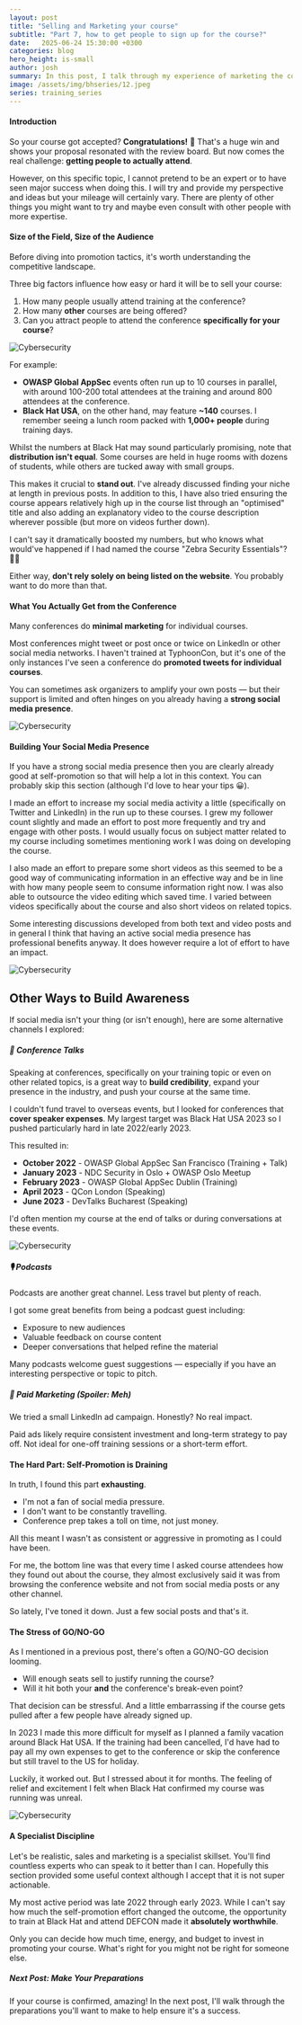 ```yaml
---
layout: post
title: "Selling and Marketing your course"
subtitle: "Part 7, how to get people to sign up for the course?"
date:   2025-06-24 15:30:00 +0300
categories: blog
hero_height: is-small
author: josh
summary: In this post, I talk through my experience of marketing the course and try and provide some pointers.
image: /assets/img/bhseries/12.jpeg
series: training_series
---
```


#### Introduction

So your course got accepted? **Congratulations!** 🎉 That's a huge win and shows your proposal resonated with the review board. But now comes the real challenge: **getting people to actually attend**.

However, on this specific topic, I cannot pretend to be an expert or to have seen major success when doing this. I will try and provide my perspective and ideas but your mileage will certainly vary. There are plenty of other things you might want to try and maybe even consult with other people with more expertise.

#### Size of the Field, Size of the Audience

Before diving into promotion tactics, it's worth understanding the competitive landscape.

Three big factors influence how easy or hard it will be to sell your course:

1. How many people usually attend training at the conference?
2. How many **other** courses are being offered?
3. Can you attract people to attend the conference **specifically for your course**?

![Cybersecurity](/assets/img/bhseries/11.jpeg)

For example:

- **OWASP Global AppSec** events often run up to 10 courses in parallel, with around 100-200 total attendees at the training and around 800 attendees at the conference.
- **Black Hat USA**, on the other hand, may feature **~140** courses. I remember seeing a lunch room packed with **1,000+ people** during training days.

Whilst the numbers at Black Hat may sound particularly promising, note that **distribution isn't equal**. Some courses are held in huge rooms with dozens of students, while others are tucked away with small groups.

This makes it crucial to **stand out**.
I've already discussed finding your niche at length in previous posts. In addition to this, I have also tried ensuring the course appears relatively high up in the course list through an "optimised" title and also adding an explanatory video to the course description wherever possible (but more on videos further down).

I can't say it dramatically boosted my numbers, but who knows what would've happened if I had named the course "Zebra Security Essentials"? 🤷‍♂️

Either way, **don't rely solely on being listed on the website**. You probably want to do more than that.

#### What You Actually Get from the Conference

Many conferences do **minimal marketing** for individual courses.

Most conferences might tweet or post once or twice on LinkedIn or other social media networks. I haven't trained at TyphoonCon, but it's one of the only instances I've seen a conference do **promoted tweets for individual courses**.

You can sometimes ask organizers to amplify your own posts — but their support is limited and often hinges on you already having a **strong social media presence**.

![Cybersecurity](/assets/img/bhseries/12.jpeg)

#### Building Your Social Media Presence

If you have a strong social media presence then you are clearly already good at self-promotion so that will help a lot in this context. You can probably skip this section (although I'd love to hear your tips 😀).

I made an effort to increase my social media activity a little (specifically on Twitter and LinkedIn) in the run up to these courses. I grew my follower count slightly and made an effort to post more frequently and try and engage with other posts. I would usually focus on subject matter related to my course including sometimes mentioning work I was doing on developing the course.

I also made an effort to prepare some short videos as this seemed to be a good way of communicating information in an effective way and be in line with how many people seem to consume information right now. I was also able to outsource the video editing which saved time. I varied between videos specifically about the course and also short videos on related topics.

Some interesting discussions developed from both text and video posts and in general I think that having an active social media presence has professional benefits anyway. It does however require a lot of effort to have an impact.

![Cybersecurity](/assets/img/bhseries/13.jpeg)

## Other Ways to Build Awareness

If social media isn't your thing (or isn't enough), here are some alternative channels I explored:

##### 🎤 Conference Talks

Speaking at conferences, specifically on your training topic or even on other related topics, is a great way to **build credibility**, expand your presence in the industry, and push your course at the same time.

I couldn't fund travel to overseas events, but I looked for conferences that **cover speaker expenses**. My largest target was Black Hat USA 2023 so I pushed particularly hard in late 2022/early 2023.

This resulted in:
- **October 2022** - OWASP Global AppSec San Francisco (Training + Talk)
- **January 2023** - NDC Security in Oslo + OWASP Oslo Meetup
- **February 2023** - OWASP Global AppSec Dublin (Training)
- **April 2023** - QCon London (Speaking)
- **June 2023** - DevTalks Bucharest (Speaking)

I'd often mention my course at the end of talks or during conversations at these events.

![Cybersecurity](/assets/img/bhseries/14.jpeg)

##### 🎙️ Podcasts

Podcasts are another great channel. Less travel but plenty of reach.

I got some great benefits from being a podcast guest including:

- Exposure to new audiences
- Valuable feedback on course content
- Deeper conversations that helped refine the material

Many podcasts welcome guest suggestions — especially if you have an interesting perspective or topic to pitch.

##### 💸 Paid Marketing (Spoiler: Meh)

We tried a small LinkedIn ad campaign. Honestly? No real impact.

Paid ads likely require consistent investment and long-term strategy to pay off. Not ideal for one-off training sessions or a short-term effort.

#### The Hard Part: Self-Promotion is Draining

In truth, I found this part **exhausting**.

- I'm not a fan of social media pressure.
- I don't want to be constantly travelling.
- Conference prep takes a toll on time, not just money.

All this meant I wasn't as consistent or aggressive in promoting as I could have been.

For me, the bottom line was that every time I asked course attendees how they found out about the course, they almost exclusively said it was from browsing the conference website and not from social media posts or any other channel.

So lately, I've toned it down. Just a few social posts and that's it.

#### The Stress of GO/NO-GO

As I mentioned in a previous post, there's often a GO/NO-GO decision looming.

- Will enough seats sell to justify running the course?
- Will it hit both your **and** the conference's break-even point?

That decision can be stressful. And a little embarrassing if the course gets pulled after a few people have already signed up.

In 2023 I made this more difficult for myself as I planned a family vacation around Black Hat USA. If the training had been cancelled, I'd have had to pay all my own expenses to get to the conference or skip the conference but still travel to the US for holiday.

Luckily, it worked out. But I stressed about it for months. The feeling of relief and excitement I felt when Black Hat confirmed my course was running was unreal.

![Cybersecurity](/assets/img/bhseries/15.jpeg)

#### A Specialist Discipline

Let's be realistic, sales and marketing is a specialist skillset. You'll find countless experts who can speak to it better than I can. Hopefully this section provided some useful context although I accept that it is not super actionable.

My most active period was late 2022 through early 2023. While I can't say how much the self-promotion effort changed the outcome, the opportunity to train at Black Hat and attend DEFCON made it **absolutely worthwhile**.

Only you can decide how much time, energy, and budget to invest in promoting your course. What's right for you might not be right for someone else.

##### Next Post: Make Your Preparations

If your course is confirmed, amazing! In the next post, I'll walk through the preparations you'll want to make to help ensure it's a success.
